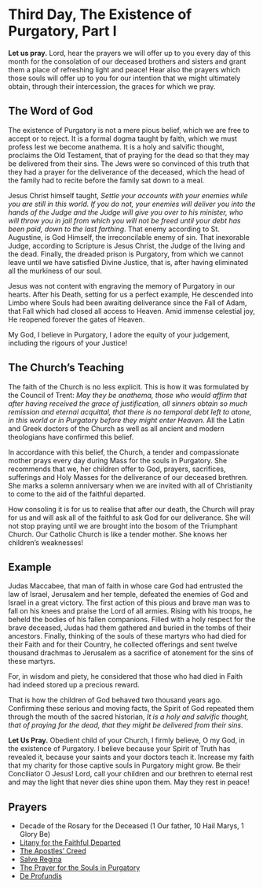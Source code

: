 # Third Day, The Existence of Purgatory, Part I

**Let us pray.** Lord, hear the prayers we will offer up to you every day of this month for the consolation of our deceased brothers and sisters and grant them a place of refreshing light and peace! Hear also the prayers which those souls will offer up to you for our intention that we might ultimately obtain, through their intercession, the graces for which we pray.
    
## The Word of God

The existence of Purgatory is not a mere pious belief, which we are free to accept or to reject. It is a formal dogma taught by faith, which we must profess lest we become anathema. It is a holy and salvific thought, proclaims the Old Testament, that of praying for the dead so that they may be delivered from their sins. The Jews were so convinced of this truth that they had a prayer for the deliverance of the deceased, which the head of the family had to recite before the family sat down to a meal.

Jesus Christ himself taught, _Settle your accounts with your enemies while you are still in this world. If you do not, your enemies will deliver you into the hands of the Judge and the Judge will give you over to his minister, who will throw you in jail from which you will not be freed until your debt has been paid, down to the last farthing_. That enemy according to St. Augustine, is God Himself, the irreconcilable enemy of sin. That inexorable Judge, according to Scripture is Jesus Christ, the Judge of the living and the dead. Finally, the dreaded prison is Purgatory, from which we cannot leave until we have satisfied Divine Justice, that is, after having eliminated all the murkiness of our soul. 

Jesus was not content with engraving the memory of Purgatory in our hearts. After his Death, setting for us a perfect example, He descended into Limbo where Souls had been awaiting deliverance since the Fall of Adam, that Fall which had closed all access to Heaven. Amid immense celestial joy, He reopened forever the gates of Heaven.

My God, I believe in Purgatory, I adore the equity of your judgement, including the rigours of your Justice!

## The Church’s Teaching

The faith of the Church is no less explicit. This is how it was formulated by the Council of Trent: _May they be anathema, those who would affirm that after having received the grace of justification, all sinners obtain so much remission and eternal acquittal, that there is no temporal debt left to atone, in this world or in Purgatory before they might enter Heaven._ All the Latin and Greek doctors of the Church as well as all ancient and modern theologians have confirmed this belief.

In accordance with this belief, the Church, a tender and compassionate mother prays every day during Mass for the souls in Purgatory. She recommends that we, her children offer to God, prayers, sacrifices, sufferings and Holy Masses for the deliverance of our deceased brethren. She marks a solemn anniversary when we are invited with all of Christianity to come to the aid of the faithful departed.

How consoling it is for us to realise that after our death, the Church will pray for us and will ask all of the faithful to ask God for our deliverance. She will not stop praying until we are brought into the bosom of the Triumphant Church. Our Catholic Church is like a tender mother. She knows her children’s weaknesses!

## Example

Judas Maccabee, that man of faith in whose care God had entrusted the law of Israel, Jerusalem and her temple, defeated the enemies of God and Israel in a great victory. The first action of this pious and brave man was to fall on his knees and praise the Lord of all armies. Rising with his troops, he beheld the bodies of his fallen companions. Filled with a holy respect for the brave deceased, Judas had them gathered and buried in the tombs of their ancestors. Finally, thinking of the souls of these martyrs who had died for their Faith and for their Country, he collected offerings and sent twelve thousand drachmas to Jerusalem as a sacrifice of atonement for the sins of these martyrs.

For, in wisdom and piety, he considered that those who had died in Faith had indeed stored up a precious reward.

That is how the children of God behaved two thousand years ago. Confirming these serious and moving facts, the Spirit of God repeated them through the mouth of the sacred historian, _It is a holy and salvific thought, that of praying for the dead, that they might be delivered from their sins_.

**Let Us Pray.** Obedient child of your Church, I firmly believe, O my God, in the existence of Purgatory. I believe because your Spirit of Truth has revealed it, because your saints and your doctors teach it. Increase my faith that my charity for those captive souls in Purgatory might grow. Be their Conciliator O Jesus! Lord, call your children and our brethren to eternal rest and may the light that never dies shine upon them. May they rest in peace!


## Prayers

- Decade of the Rosary for the Deceased (1 Our father, 10 Hail Marys, 1 Glory Be)
- [Litany for the Faithful Departed](litany.md)
- [The Apostles’ Creed](creed.md)
- [Salve Regina](salve_regina.md)
- [The Prayer for the Souls in Purgatory](prayer_for_the_souls.md)
- [De Profundis](de_profundis.md)
